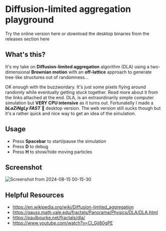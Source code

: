 # Diffusion-limited aggregation playground

Try the online version here or download the desktop binaries from the releases section here

## What's this?

It's my take on **Diffusion-limited aggregation** algorithm (DLA) using a two-dimensional **Brownian motion** with an **off-lattice** approach to generate tree-like structures out of randomness...


OK enough with the buzzwordary. It's just some pixels flying around randomly while eventually getting stuck together. Read more about it from the links attached at the end.
DLA, is an extraordinarily simple computer simulation but **VERY CPU intensive** as it turns out. Fortunatelly I made a ***bLaZiNgLy FAST*** 🚀 desktop version. The web version still sucks though but it's a rather quick and nice way to get an idea of the simulation.

## Usage

* Press **Spacebar** to start/pause the simulation
* Press **D** to debug
* Press **H** to show/hide moving particles

## Screenshot

![Screenshot from 2024-08-15 00-15-30](https://github.com/user-attachments/assets/b4c8fac7-35af-4d2b-8e9c-e4e5a5b03a1d)

## Helpful Resources

* https://en.wikipedia.org/wiki/Diffusion-limited_aggregation
* https://gauss.math.yale.edu/fractals/Panorama/Physics/DLA/DLA.html
* https://paulbourke.net/fractals/dla/
* https://www.youtube.com/watch?v=Cl_Gjj80gPE
